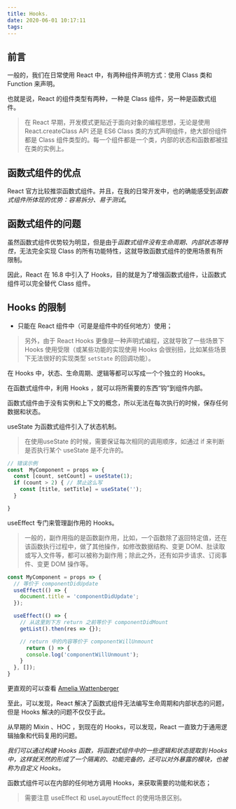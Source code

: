```yaml
---
title: Hooks.
date: 2020-06-01 10:17:11
tags:
---
```


## 前言

一般的，我们在日常使用 React 中，有两种组件声明方式：使用 Class 类和 Function 来声明。

也就是说，React 的组件类型有两种，一种是 Class 组件，另一种是函数式组件。

> 在 React 早期，开发模式更贴近于面向对象的编程思想，无论是使用 React.createClass API 还是 ES6 Class 类的方式声明组件，绝大部份组件都是 Class 组件类型的。每一个组件都是一个类，内部的状态和函数都被挂在类的实例上。

## 函数式组件的优点

React 官方比较推崇函数式组件。并且，在我的日常开发中，也的确能感受到*函数式组件所体现的优势：容易拆分、易于测试*。

## 函数式组件的问题

虽然函数式组件优势较为明显，但是由于*函数式组件没有生命周期、内部状态等特性*，无法完全实现 Class 的所有功能特性，这就导致函数式组件的使用场景有所限制。

因此，React 在 16.8 中引入了 Hooks，目的就是为了增强函数式组件，让函数式组件可以完全替代 Class 组件。

## Hooks 的限制

- 只能在 React 组件中（可是是组件中的任何地方）使用；

> 另外，由于 React Hooks 更像是一种声明式编程，这就导致了一些场景下 Hooks 使用受限（或某些功能的实现使用 Hooks 会很别扭，比如某些场景下无法很好的实现类型 `setState` 的回调功能）。

在 Hooks 中，状态、生命周期、逻辑等都可以写成一个个独立的 Hooks。

在函数式组件中，利用 Hooks ，就可以将所需要的东西“钩”到组件内部。

函数式组件由于没有实例和上下文的概念，所以无法在每次执行的时候，保存任何数据和状态。

useState 为函数式组件引入了状态机制。

> 在使用useState 的时候，需要保证每次相同的调用顺序，如通过 if 来判断是否执行某个 useState 是不允许的。

````javascript
// 错误示例
const  MyComponent = props => {
  const [count, setCount] = useState(1);
  if (count > 2) { // 禁止这么写
    const [title, setTitle] = useState('');
  }

}
````

useEffect 专门来管理副作用的 Hooks。

> 一般的，副作用指的是函数副作用，比如，一个函数除了返回特定值，还在该函数执行过程中，做了其他操作，如修改数据结构、变更 DOM、肚读取或写入文件等，都可以被称为副作用；除此之外，还有如异步请求、订阅事件、变更 DOM 操作等。


````javascript
const MyComponent = props => {
  // 等价于 componentDidUpdate
  useEffect(() => {
    document.title = 'componentDidUpdate';
  });

  useEffect(() => {
    // 从这里到下方 return 之前等价于 componentDidMount
    getList().then(res => {});

    // return 中的内容等价于 componentWillUnmount
	  return () => {
      console.log('componentWillUnmount');
    }
  }, []);
}
````

更直观的可以查看 [Amelia Wattenberger](https://wattenberger.com/blog/react-hooks)

至此，可以发现，React 解决了函数式组件无法编写生命周期和内部状态的问题，但是 Hooks 解决的问题不仅仅于此。

从早期的 Mixin 、HOC ，到现在的 Hooks，可以发现，React 一直致力于通用逻辑抽象和代码复用的问题。

*我们可以通过构建 Hooks 函数，将函数式组件中的一些逻辑和状态提取到 Hooks 中，这样就天然的形成了一个隔离的、功能完备的，还可以对外暴露的模块，也被称为自定义 Hooks。*

函数式组件可以在内部的任何地方调用 Hooks，来获取需要的功能和状态；


> 需要注意 useEffect 和 useLayoutEffect 的使用场景区别。
 